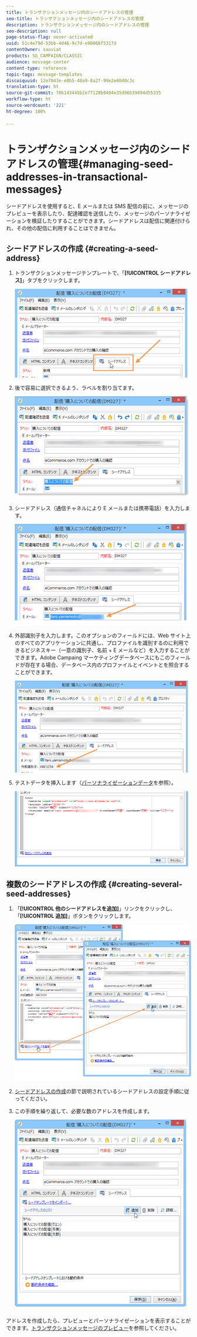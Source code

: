 ```yaml
---
title: トランザクションメッセージ内のシードアドレスの管理
seo-title: トランザクションメッセージ内のシードアドレスの管理
description: トランザクションメッセージ内のシードアドレスの管理
seo-description: null
page-status-flag: never-activated
uuid: 51c4e79d-53bb-4d46-9c7d-e90066f5317d
contentOwner: sauviat
products: SG_CAMPAIGN/CLASSIC
audience: message-center
content-type: reference
topic-tags: message-templates
discoiquuid: 12e7043e-e8b5-48a9-8a2f-99e2e6040c3c
translation-type: ht
source-git-commit: 70b143445b2e77128b9404e35d96b39694d55335
workflow-type: ht
source-wordcount: '221'
ht-degree: 100%

---
```



# トランザクションメッセージ内のシードアドレスの管理{#managing-seed-addresses-in-transactional-messages}

シードアドレスを使用すると、E メールまたは SMS 配信の前に、メッセージのプレビューを表示したり、配達確認を送信したり、メッセージのパーソナライゼーションを検証したりすることができます。シードアドレスは配信に関連付けられ、その他の配信に利用することはできません。

## シードアドレスの作成 {#creating-a-seed-address}

1. トランザクションメッセージテンプレートで、「**[!UICONTROL シードアドレス]**」タブをクリックします。

   ![](assets/messagecenter_create_seedaddr_001.png)

1. 後で容易に選択できるよう、ラベルを割り当てます。

   ![](assets/messagecenter_create_seedaddr_002.png)

1. シードアドレス（通信チャネルにより E メールまたは携帯電話）を入力します。

   ![](assets/messagecenter_create_seedaddr_003.png)

1. 外部識別子を入力します。このオプションのフィールドには、Web サイト上のすべてのアプリケーションに共通し、プロファイルを識別するのに利用できるビジネスキー（一意の識別子、名前 + E メールなど）を入力することができます。Adobe Campaing マーケティングデータベースにもこのフィールドが存在する場合、データベース内のプロファイルとイベントとを照合することができます。

   ![](assets/messagecenter_create_seedaddr_003bis.png)

1. テストデータを挿入します（[パーソナライゼーションデータ](../../message-center/using/personalization-data.md)を参照）。

   ![](assets/messagecenter_create_custo_001.png)

## 複数のシードアドレスの作成 {#creating-several-seed-addresses}

1. 「**[!UICONTROL 他のシードアドレスを追加]**」リンクをクリックし、「**[!UICONTROL 追加]**」ボタンをクリックします。

   ![](assets/messagecenter_create_seedaddr_004.png)

1. [シードアドレスの作成](#creating-a-seed-address)の節で説明されているシードアドレスの設定手順に従ってください。
1. この手順を繰り返して、必要な数のアドレスを作成します。

   ![](assets/messagecenter_create_seedaddr_008.png)

アドレスを作成したら、プレビューとパーソナライゼーションを表示することができます。[トランザクションメッセージのプレビュー](../../message-center/using/transactional-message-preview.md)を参照してください。
